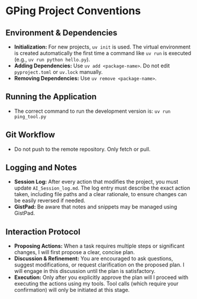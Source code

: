 # GPing Project Conventions

## Environment & Dependencies
- **Initialization:** For new projects, `uv init` is used. The virtual environment is created automatically the first time a command like `uv run` is executed (e.g., `uv run python hello.py`).
- **Adding Dependencies:** Use `uv add <package-name>`. Do not edit `pyproject.toml` or `uv.lock` manually.
- **Removing Dependencies:** Use `uv remove <package-name>`.

## Running the Application
- The correct command to run the development version is: `uv run ping_tool.py`

## Git Workflow
- Do not push to the remote repository. Only fetch or pull.

## Logging and Notes
- **Session Log:** After every action that modifies the project, you must update `AI_Session_log.md`. The log entry must describe the exact action taken, including file paths and a clear rationale, to ensure changes can be easily reversed if needed.
- **GistPad:** Be aware that notes and snippets may be managed using GistPad.

## Interaction Protocol
- **Proposing Actions:** When a task requires multiple steps or significant changes, I will first propose a clear, concise plan.
- **Discussion & Refinement:** You are encouraged to ask questions, suggest modifications, or request clarification on the proposed plan. I will engage in this discussion until the plan is satisfactory.
- **Execution:** Only after you explicitly approve the plan will I proceed with executing the actions using my tools. Tool calls (which require your confirmation) will only be initiated at this stage.